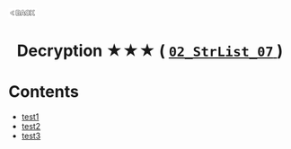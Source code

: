 <p align="left">
  <a href="../README.md">
    <img src="../../Z99-OTHERS/00-common/00-back.png" style="width:10%">
  </a>
</p>

<div align="center">
  <h1>
    Decryption ★★★ (
      <a href="https://drive.google.com/file/d/1ZdCtGOkCj1veisQGNKhYomIU7aK2A6lT/view?usp=drive_link">
        <code>02_StrList_07</code>
      </a>
    )
  </h1>
</div>

# Contents

-   [test1]()
-   [test2]()
-   [test3]()
